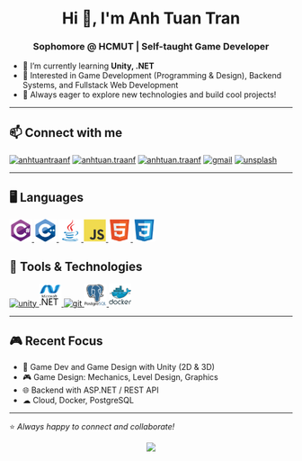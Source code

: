 <h1 align="center">Hi 👋, I'm Anh Tuan Tran</h1>
<h3 align="center">Sophomore @ HCMUT | Self-taught Game Developer</h3>

- 🌱 I’m currently learning **Unity, .NET**
- 🎯 Interested in Game Development (Programming & Design), Backend Systems, and Fullstack Web Development
- 🚀 Always eager to explore new technologies and build cool projects!

---

## 📫 Connect with me

<p align="left">
<a href="https://linkedin.com/in/anhtuantraanf" target="blank"><img align="center" src="https://raw.githubusercontent.com/rahuldkjain/github-profile-readme-generator/master/src/images/icons/Social/linked-in-alt.svg" alt="anhtuantraanf" height="30" width="40" /></a>
<a href="https://fb.com/anhtuan.traanf" target="blank"><img align="center" src="https://raw.githubusercontent.com/rahuldkjain/github-profile-readme-generator/master/src/images/icons/Social/facebook.svg" alt="anhtuan.traanf" height="30" width="40" /></a>
<a href="https://instagram.com/anhtuan.traanf" target="blank"><img align="center" src="https://raw.githubusercontent.com/rahuldkjain/github-profile-readme-generator/master/src/images/icons/Social/instagram.svg" alt="anhtuan.traanf" height="30" width="40" /></a>
<a href="mailto:anhtuantran170205@gmail.com" target="blank"><img align="center" src="https://upload.wikimedia.org/wikipedia/commons/7/7e/Gmail_icon_%282020%29.svg" alt="gmail" height="30" width="40" /></a>
<a href="https://unsplash.com/@tuankendoo" target="blank"><img align="center" src="https://upload.wikimedia.org/wikipedia/commons/e/ed/Logo_of_Unsplash.svg" alt="unsplash" height="30" width="40" /></a>
</p>


---

## 🖥️ Languages

<p align="left">
<a href="https://www.w3schools.com/cs/" target="_blank" rel="noreferrer"> <img src="https://raw.githubusercontent.com/devicons/devicon/master/icons/csharp/csharp-original.svg" alt="csharp" width="40" height="40"/> </a>
<a href="https://www.w3schools.com/cpp/" target="_blank" rel="noreferrer"> <img src="https://raw.githubusercontent.com/devicons/devicon/master/icons/cplusplus/cplusplus-original.svg" alt="cplusplus" width="40" height="40"/> </a>
<a href="https://www.java.com" target="_blank" rel="noreferrer"> <img src="https://raw.githubusercontent.com/devicons/devicon/master/icons/java/java-original.svg" alt="java" width="40" height="40"/> </a>
<a href="https://developer.mozilla.org/en-US/docs/Web/JavaScript" target="_blank" rel="noreferrer"> <img src="https://raw.githubusercontent.com/devicons/devicon/master/icons/javascript/javascript-original.svg" alt="javascript" width="40" height="40"/> </a>
<a href="https://www.w3schools.com/html/" target="_blank" rel="noreferrer"> <img src="https://raw.githubusercontent.com/devicons/devicon/master/icons/html5/html5-original.svg" alt="html5" width="40" height="40"/> </a>
<a href="https://www.w3schools.com/css/" target="_blank" rel="noreferrer"> <img src="https://raw.githubusercontent.com/devicons/devicon/master/icons/css3/css3-original.svg" alt="css3" width="40" height="40"/> </a>
</p>

## 🔧 Tools & Technologies

<p align="left">
<a href="https://unity.com/" target="_blank" rel="noreferrer"> <img src="https://www.vectorlogo.zone/logos/unity3d/unity3d-icon.svg" alt="unity" width="40" height="40"/> </a>
<a href="https://dotnet.microsoft.com/" target="_blank" rel="noreferrer"> <img src="https://raw.githubusercontent.com/devicons/devicon/master/icons/dot-net/dot-net-original-wordmark.svg" alt="dotnet" width="40" height="40"/> </a>
<a href="https://git-scm.com/" target="_blank" rel="noreferrer"> <img src="https://www.vectorlogo.zone/logos/git-scm/git-scm-icon.svg" alt="git" width="40" height="40"/> </a>
<a href="https://www.postgresql.org" target="_blank" rel="noreferrer"> <img src="https://raw.githubusercontent.com/devicons/devicon/master/icons/postgresql/postgresql-original-wordmark.svg" alt="postgresql" width="40" height="40"/> </a>
<a href="https://docker.com/" target="_blank" rel="noreferrer"> <img src="https://raw.githubusercontent.com/devicons/devicon/master/icons/docker/docker-original-wordmark.svg" alt="docker" width="40" height="40"/> </a>
</p>

---

## 🎮 Recent Focus

- 🔭 Game Dev and Game Design with Unity (2D & 3D)
- 🎮 Game Design: Mechanics, Level Design, Graphics
- 🌐 Backend with ASP.NET / REST API
- ☁ Cloud, Docker, PostgreSQL

---

⭐ *Always happy to connect and collaborate!*

<p align="center">
  <img src="https://github.com/anhtuan170205/anhtuan170205/blob/output/github-contribution-grid-snake.svg" />
</p>
